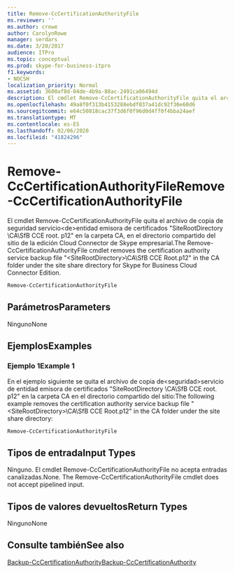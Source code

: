 ```yaml
---
title: Remove-CcCertificationAuthorityFile
ms.reviewer: ''
ms.author: crowe
author: CarolynRowe
manager: serdars
ms.date: 3/20/2017
audience: ITPro
ms.topic: conceptual
ms.prod: skype-for-business-itpro
f1.keywords:
- NOCSH
localization_priority: Normal
ms.assetid: 3600af8d-04de-4b9a-88ac-2491ca06494d
description: El cmdlet Remove-CcCertificationAuthorityFile quita el archivo de copia de seguridad servicio de entidad de certificación en la carpeta CA del directorio compartido del sitio de la edición Cloud Connector de Skype empresarial.
ms.openlocfilehash: 49a8f0f313b4153288ebdf037a41dc92f30e60d6
ms.sourcegitcommit: e64c50818cac37f3d6f0f96d0d4ff0f4bba24aef
ms.translationtype: MT
ms.contentlocale: es-ES
ms.lasthandoff: 02/06/2020
ms.locfileid: "41824296"
---
```

# <a name="remove-cccertificationauthorityfile"></a><span data-ttu-id="43416-103">Remove-CcCertificationAuthorityFile</span><span class="sxs-lookup"><span data-stu-id="43416-103">Remove-CcCertificationAuthorityFile</span></span>
 
<span data-ttu-id="43416-104">El cmdlet Remove-CcCertificationAuthorityFile quita el archivo de copia de seguridad servicio&lt;de&gt;entidad emisora de certificados "SiteRootDirectory \CA\SfB CCE root. p12" en la carpeta CA, en el directorio compartido del sitio de la edición Cloud Connector de Skype empresarial.</span><span class="sxs-lookup"><span data-stu-id="43416-104">The Remove-CcCertificationAuthorityFile cmdlet removes the certification authority service backup file "&lt;SiteRootDirectory&gt;\CA\SfB CCE Root.p12" in the CA folder under the site share directory for Skype for Business Cloud Connector Edition.</span></span> 
  
```powershell
Remove-CcCertificationAuthorityFile
```

## <a name="parameters"></a><span data-ttu-id="43416-105">Parámetros</span><span class="sxs-lookup"><span data-stu-id="43416-105">Parameters</span></span>

<span data-ttu-id="43416-106">Ninguno</span><span class="sxs-lookup"><span data-stu-id="43416-106">None</span></span>
  
## <a name="examples"></a><span data-ttu-id="43416-107">Ejemplos</span><span class="sxs-lookup"><span data-stu-id="43416-107">Examples</span></span>
<span data-ttu-id="43416-108"><a name="Examples"> </a></span><span class="sxs-lookup"><span data-stu-id="43416-108"><a name="Examples"> </a></span></span>

### <a name="example-1"></a><span data-ttu-id="43416-109">Ejemplo 1</span><span class="sxs-lookup"><span data-stu-id="43416-109">Example 1</span></span>

<span data-ttu-id="43416-110">En el ejemplo siguiente se quita el archivo de copia de&lt;seguridad&gt;servicio de entidad emisora de certificados "SiteRootDirectory \CA\SfB CCE root. p12" en la carpeta CA en el directorio compartido del sitio:</span><span class="sxs-lookup"><span data-stu-id="43416-110">The following example removes the certification authority service backup file "&lt;SiteRootDirectory&gt;\CA\SfB CCE Root.p12" in the CA folder under the site share directory:</span></span>
  
```powershell
Remove-CcCertificationAuthorityFile
```

## <a name="input-types"></a><span data-ttu-id="43416-111">Tipos de entrada</span><span class="sxs-lookup"><span data-stu-id="43416-111">Input Types</span></span>
<span data-ttu-id="43416-112"><a name="InputTypes"> </a></span><span class="sxs-lookup"><span data-stu-id="43416-112"><a name="InputTypes"> </a></span></span>

<span data-ttu-id="43416-p101">Ninguno. El cmdlet Remove-CcCertificationAuthorityFile no acepta entradas canalizadas.</span><span class="sxs-lookup"><span data-stu-id="43416-p101">None. The Remove-CcCertificationAuthorityFile cmdlet does not accept pipelined input.</span></span>
  
## <a name="return-types"></a><span data-ttu-id="43416-115">Tipos de valores devueltos</span><span class="sxs-lookup"><span data-stu-id="43416-115">Return Types</span></span>
<span data-ttu-id="43416-116"><a name="ReturnTypes"> </a></span><span class="sxs-lookup"><span data-stu-id="43416-116"><a name="ReturnTypes"> </a></span></span>

<span data-ttu-id="43416-117">Ninguno</span><span class="sxs-lookup"><span data-stu-id="43416-117">None</span></span>
  
## <a name="see-also"></a><span data-ttu-id="43416-118">Consulte también</span><span class="sxs-lookup"><span data-stu-id="43416-118">See also</span></span>
<span data-ttu-id="43416-119"><a name="ReturnTypes"> </a></span><span class="sxs-lookup"><span data-stu-id="43416-119"><a name="ReturnTypes"> </a></span></span>

[<span data-ttu-id="43416-120">Backup-CcCertificationAuthority</span><span class="sxs-lookup"><span data-stu-id="43416-120">Backup-CcCertificationAuthority</span></span>](backup-cccertificationauthority.md)
  

